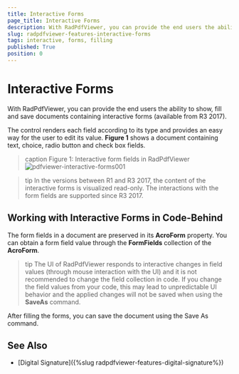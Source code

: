 ```yaml
---
title: Interactive Forms
page_title: Interactive Forms
description: With RadPdfViewer, you can provide the end users the ability to show, fill and save documents containing interactive forms. 
slug: radpdfviewer-features-interactive-forms
tags: interactive, forms, filling
published: True
position: 0
---
```


# Interactive Forms

With RadPdfViewer, you can provide the end users the ability to show, fill and save documents containing interactive forms (available from R3 2017). 

The control renders each field according to its type and provides an easy way for the user to edit its value. **Figure 1** shows a document containing text, choice, radio button and check box fields.

>caption Figure 1: Interactive form fields in RadPdfViewer
![pdfviewer-interactive-forms001](images/pdfviewer-interactive-forms001.png)


>tip In the versions between R1 and R3 2017, the content of the interactive forms is visualized read-only. The interactions with the form fields are supported since R3 2017. 

## Working with Interactive Forms in Code-Behind

The form fields in a document are preserved in its **AcroForm** property. You can obtain a form field value through the **FormFields** collection of the **AcroForm**.

>tip The UI of RadPdfViewer responds to interactive changes in field values (through mouse interaction with the UI) and it is not recommended to change the field collection in code. If you change the field values from your code, this may lead to unpredictable UI behavior and the applied changes will not be saved when using the **SaveAs** command.

After filling the forms, you can save the document using the Save As command.  

## See Also

* [Digital Signature]({%slug radpdfviewer-features-digital-signature%})
